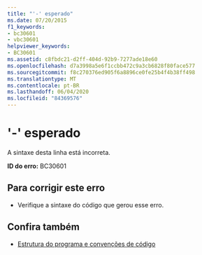 ```yaml
---
title: "'-' esperado"
ms.date: 07/20/2015
f1_keywords:
- bc30601
- vbc30601
helpviewer_keywords:
- BC30601
ms.assetid: c8fbdc21-d2ff-404d-92b9-7277ade18e60
ms.openlocfilehash: d7a3998a5e6f1ccbb472c9a3cb6828f80face577
ms.sourcegitcommit: f8c270376ed905f6a8896ce0fe25b4f4b38ff498
ms.translationtype: MT
ms.contentlocale: pt-BR
ms.lasthandoff: 06/04/2020
ms.locfileid: "84369576"
---
```

# <a name="--expected"></a>'-' esperado
A sintaxe desta linha está incorreta.  
  
 **ID do erro:** BC30601  
  
## <a name="to-correct-this-error"></a>Para corrigir este erro  
  
- Verifique a sintaxe do código que gerou esse erro.  
  
## <a name="see-also"></a>Confira também

- [Estrutura do programa e convenções de código](../programming-guide/program-structure/program-structure-and-code-conventions.md)
